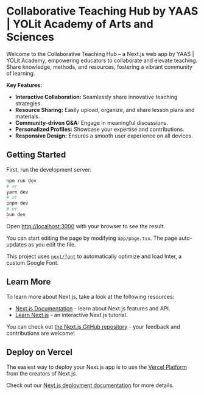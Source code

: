 # Collaborative Teaching Hub by YAAS | YOLit Academy of Arts and Sciences

Welcome to the Collaborative Teaching Hub – a Next.js web app by YAAS | YOLit Academy, empowering educators to collaborate and elevate teaching. Share knowledge, methods, and resources, fostering a vibrant community of learning.

**Key Features:**
- **Interactive Collaboration:** Seamlessly share innovative teaching strategies.
- **Resource Sharing:** Easily upload, organize, and share lesson plans and materials.
- **Community-driven Q&A:** Engage in meaningful discussions.
- **Personalized Profiles:** Showcase your expertise and contributions.
- **Responsive Design:** Ensures a smooth user experience on all devices.


## Getting Started

First, run the development server:

```bash
npm run dev
# or
yarn dev
# or
pnpm dev
# or
bun dev
```

Open [http://localhost:3000](http://localhost:3000) with your browser to see the result.

You can start editing the page by modifying `app/page.tsx`. The page auto-updates as you edit the file.

This project uses [`next/font`](https://nextjs.org/docs/basic-features/font-optimization) to automatically optimize and load Inter, a custom Google Font.

## Learn More

To learn more about Next.js, take a look at the following resources:

- [Next.js Documentation](https://nextjs.org/docs) - learn about Next.js features and API.
- [Learn Next.js](https://nextjs.org/learn) - an interactive Next.js tutorial.

You can check out [the Next.js GitHub repository](https://github.com/vercel/next.js/) - your feedback and contributions are welcome!

## Deploy on Vercel

The easiest way to deploy your Next.js app is to use the [Vercel Platform](https://vercel.com/new?utm_medium=default-template&filter=next.js&utm_source=create-next-app&utm_campaign=create-next-app-readme) from the creators of Next.js.

Check out our [Next.js deployment documentation](https://nextjs.org/docs/deployment) for more details.
